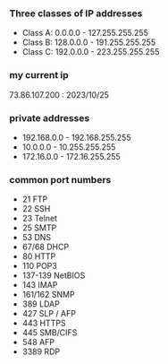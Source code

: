 ### Three classes of IP addresses
- Class A: 0.0.0.0 - 127.255.255.255
- Class B: 128.0.0.0 - 191.255.255.255
- Class C: 192.0.0.0 - 223.255.255.255

### my current ip
73.86.107.200 : 2023/10/25

### private addresses
- 192.168.0.0 - 192.168.255.255
- 10.0.0.0 - 10.255.255.255
- 172.16.0.0 - 172.16.255.255

### common port numbers
- 21 FTP
- 22 SSH
- 23 Telnet
- 25 SMTP
- 53 DNS
- 67/68 DHCP
- 80 HTTP
- 110 POP3
- 137-139 NetBIOS 
- 143 IMAP
- 161/162 SNMP
- 389 LDAP
- 427 SLP / AFP
- 443 HTTPS
- 445 SMB/CIFS
- 548 AFP
- 3389 RDP